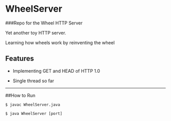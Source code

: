 WheelServer
===========

###Repo for the Wheel HTTP Server

Yet another toy HTTP server. 

Learning how wheels work by reinventing the wheel


Features
---

* Implementing GET and HEAD of HTTP 1.0

* Single thread so far

---

##How to Run

	$ javac WheelServer.java

	$ java WheelServer [port]

